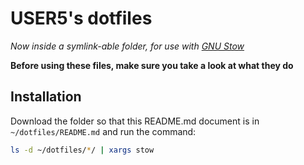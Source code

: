 # USER5's dotfiles

_Now inside a symlink-able folder, for use with [GNU Stow](https://www.gnu.org/software/stow/)_

**Before using these files, make sure you take a look at what they do**

## Installation

Download the folder so that this README.md document is in `~/dotfiles/README.md` and run the command:

```bash
ls -d ~/dotfiles/*/ | xargs stow
```
